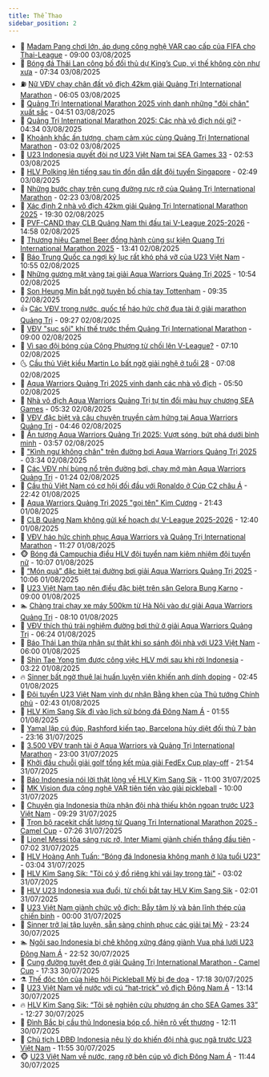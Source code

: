 ```yaml
---
title: Thể Thao
sidebar_position: 2
---
```


<!-- dantri-the-thao:START -->
- 🎡 [Madam Pang chơi lớn, áp dụng công nghệ VAR cao cấp của FIFA cho Thai-League](https://dantri.com.vn/the-thao/madam-pang-choi-lon-ap-dung-cong-nghe-var-cao-cap-cua-fifa-cho-thai-league-20250803112401924.htm) - 09:00 03/08/2025
- 💯 [Bóng đá Thái Lan công bố đối thủ dự King’s Cup, vị thế không còn như xưa](https://dantri.com.vn/the-thao/bong-da-thai-lan-cong-bo-doi-thu-du-kings-cup-vi-the-khong-con-nhu-xua-20250803114549532.htm) - 07:34 03/08/2025
- ⛽️ [Nữ VĐV chạy chân đất vô địch 42km giải Quảng Trị International Marathon](https://dantri.com.vn/the-thao/nu-vdv-chay-chan-dat-vo-dich-42km-giai-quang-tri-international-marathon-20250803113256554.htm) - 06:05 03/08/2025
- 💃 [Quảng Trị International Marathon 2025 vinh danh những &quot;đôi chân&quot; xuất sắc](https://dantri.com.vn/the-thao/quang-tri-international-marathon-2025-vinh-danh-nhung-doi-chan-xuat-sac-20250803114920754.htm) - 04:51 03/08/2025
- 🌈 [Quảng Trị International Marathon 2025: Các nhà vô địch nói gì?](https://dantri.com.vn/the-thao/quang-tri-international-marathon-2025-cac-nha-vo-dich-noi-gi-20250803113240500.htm) - 04:34 03/08/2025
- 🦅 [Khoảnh khắc ấn tượng, chạm cảm xúc cùng Quảng Trị International Marathon](https://dantri.com.vn/the-thao/khoanh-khac-an-tuong-cham-cam-xuc-cung-quang-tri-international-marathon-20250803094304678.htm) - 03:02 03/08/2025
- 🌝 [U23 Indonesia quyết đòi nợ U23 Việt Nam tại SEA Games 33](https://dantri.com.vn/the-thao/u23-indonesia-quyet-doi-no-u23-viet-nam-tai-sea-games-33-20250803094850994.htm) - 02:53 03/08/2025
- 🚀 [HLV Polking lên tiếng sau tin đồn dẫn dắt đội tuyển Singapore](https://dantri.com.vn/the-thao/hlv-polking-len-tieng-sau-tin-don-dan-dat-doi-tuyen-singapore-20250803094852011.htm) - 02:49 03/08/2025
- 🎉 [Những bước chạy trên cung đường rực rỡ của Quảng Trị International Marathon](https://dantri.com.vn/the-thao/nhung-buoc-chay-tren-cung-duong-ruc-ro-cua-quang-tri-international-marathon-20250803085623096.htm) - 02:23 03/08/2025
- 📝 [Xác định 2 nhà vô địch 42km giải Quảng Trị International Marathon 2025](https://dantri.com.vn/the-thao/xac-dinh-2-nha-vo-dich-42km-giai-quang-tri-international-marathon-2025-20250802215052195.htm) - 19:30 02/08/2025
- 🦄 [PVF-CAND thay CLB Quảng Nam thi đấu tại V-League 2025-2026](https://dantri.com.vn/the-thao/pvf-cand-thay-clb-quang-nam-thi-dau-tai-v-league-2025-2026-20250802195223578.htm) - 14:58 02/08/2025
- 🎉 [Thương hiệu Camel Beer đồng hành cùng sự kiện Quang Tri International Marathon 2025](https://dantri.com.vn/the-thao/thuong-hieu-camel-beer-dong-hanh-cung-su-kien-quang-tri-international-marathon-2025-20250802204130917.htm) - 13:41 02/08/2025
- 💼 [Báo Trung Quốc ca ngợi kỷ lục rất khó phá vỡ của U23 Việt Nam](https://dantri.com.vn/the-thao/bao-trung-quoc-ca-ngoi-ky-luc-rat-kho-pha-vo-cua-u23-viet-nam-20250802141253550.htm) - 10:55 02/08/2025
- 🤡 [Những gương mặt vàng tại giải Aqua Warriors Quảng Trị 2025](https://dantri.com.vn/the-thao/nhung-guong-mat-vang-tai-giai-aqua-warriors-quang-tri-2025-20250802172031149.htm) - 10:54 02/08/2025
- 🦆 [Son Heung Min bất ngờ tuyên bố chia tay Tottenham](https://dantri.com.vn/the-thao/son-heung-min-bat-ngo-tuyen-bo-chia-tay-tottenham-20250802143515141.htm) - 09:35 02/08/2025
- 👍 [Các VĐV trong nước, quốc tế háo hức chờ đua tài ở giải marathon Quảng Trị](https://dantri.com.vn/the-thao/cac-vdv-trong-nuoc-quoc-te-hao-huc-cho-dua-tai-o-giai-marathon-quang-tri-20250802155759214.htm) - 09:27 02/08/2025
- 💼 [VĐV &quot;sục sôi&quot; khí thế trước thềm Quảng Trị International Marathon](https://dantri.com.vn/the-thao/vdv-suc-soi-khi-the-truoc-them-quang-tri-international-marathon-20250802153036549.htm) - 09:00 02/08/2025
- 🦒 [Vì sao đội bóng của Công Phượng từ chối lên V-League?](https://dantri.com.vn/the-thao/vi-sao-doi-bong-cua-cong-phuong-tu-choi-len-v-league-20250802141422781.htm) - 07:10 02/08/2025
- 🌜 [Cầu thủ Việt kiều Martin Lo bất ngờ giải nghệ ở tuổi 28](https://dantri.com.vn/the-thao/cau-thu-viet-kieu-martin-lo-bat-ngo-giai-nghe-o-tuoi-28-20250802140751841.htm) - 07:08 02/08/2025
- 🦆 [Aqua Warriors Quảng Trị 2025 vinh danh các nhà vô địch](https://dantri.com.vn/the-thao/aqua-warriors-quang-tri-2025-vinh-danh-cac-nha-vo-dich-20250802124839416.htm) - 05:50 02/08/2025
- 💪 [Nhà vô địch Aqua Warriors Quảng Trị tự tin đổi màu huy chương SEA Games](https://dantri.com.vn/the-thao/nha-vo-dich-aqua-warriors-quang-tri-tu-tin-doi-mau-huy-chuong-sea-games-20250802123159045.htm) - 05:32 02/08/2025
- 🧠 [VĐV đặc biệt và câu chuyện truyền cảm hứng tại Aqua Warriors Quảng Trị](https://dantri.com.vn/the-thao/vdv-dac-biet-va-cau-chuyen-truyen-cam-hung-tai-aqua-warriors-quang-tri-20250802114405189.htm) - 04:46 02/08/2025
- 🦄 [Ấn tượng Aqua Warriors Quảng Trị 2025: Vượt sóng, bứt phá dưới bình minh](https://dantri.com.vn/the-thao/an-tuong-aqua-warriors-quang-tri-2025-vuot-song-but-pha-duoi-binh-minh-20250802100903956.htm) - 03:57 02/08/2025
- 🥸 [&quot;Kình ngư không chân&quot; trên đường bơi Aqua Warriors Quảng Trị 2025](https://dantri.com.vn/the-thao/kinh-ngu-khong-chan-tren-duong-boi-aqua-warriors-quang-tri-2025-20250802101203865.htm) - 03:34 02/08/2025
- 🤠 [Các VĐV nhí bùng nổ trên đường bơi, chạy mở màn Aqua Warriors Quảng Trị](https://dantri.com.vn/the-thao/cac-vdv-nhi-bung-no-tren-duong-boi-chay-mo-man-aqua-warriors-quang-tri-20250802082159797.htm) - 01:24 02/08/2025
- 👺 [Cầu thủ Việt Nam có cơ hội đối đầu với Ronaldo ở Cúp C2 châu Á](https://dantri.com.vn/the-thao/cau-thu-viet-nam-co-co-hoi-doi-dau-voi-ronaldo-o-cup-c2-chau-a-20250802003142489.htm) - 22:42 01/08/2025
- 📝 [Aqua Warriors Quảng Trị 2025 &quot;gọi tên&quot; Kim Cương](https://dantri.com.vn/the-thao/aqua-warriors-quang-tri-2025-goi-ten-kim-cuong-20250802044326503.htm) - 21:43 01/08/2025
- 🦆 [CLB Quảng Nam không gửi kế hoạch dự V-League 2025-2026](https://dantri.com.vn/the-thao/clb-quang-nam-khong-gui-ke-hoach-du-v-league-2025-2026-20250801193612190.htm) - 12:40 01/08/2025
- 🥳 [VĐV háo hức chinh phục Aqua Warriors và Quảng Trị International Marathon](https://dantri.com.vn/the-thao/vdv-hao-huc-chinh-phuc-aqua-warriors-va-quang-tri-international-marathon-20250801180205298.htm) - 11:27 01/08/2025
- 🐵 [Bóng đá Campuchia điều HLV đội tuyển nam kiêm nhiệm đội tuyển nữ](https://dantri.com.vn/the-thao/bong-da-campuchia-dieu-hlv-doi-tuyen-nam-kiem-nhiem-doi-tuyen-nu-20250801142144325.htm) - 10:07 01/08/2025
- 🤩 [“Món quà” đặc biệt tại đường bơi giải Aqua Warriors Quảng Trị 2025](https://dantri.com.vn/the-thao/mon-qua-dac-biet-tai-duong-boi-giai-aqua-warriors-quang-tri-2025-20250801162805081.htm) - 10:06 01/08/2025
- 🤠 [U23 Việt Nam tạo nên điều đặc biệt trên sân Gelora Bung Karno](https://dantri.com.vn/the-thao/u23-viet-nam-tao-nen-dieu-dac-biet-tren-san-gelora-bung-karno-20250801115311166.htm) - 09:00 01/08/2025
- 🏊 [Chàng trai chạy xe máy 500km từ Hà Nội vào dự giải Aqua Warriors Quảng Trị](https://dantri.com.vn/the-thao/chang-trai-chay-xe-may-500km-tu-ha-noi-vao-du-giai-aqua-warriors-quang-tri-20250801144605860.htm) - 08:10 01/08/2025
- 🗽 [VĐV thích thú trải nghiệm đường bơi thử ở giải Aqua Warriors Quảng Trị](https://dantri.com.vn/the-thao/vdv-thich-thu-trai-nghiem-duong-boi-thu-o-giai-aqua-warriors-quang-tri-20250801132424318.htm) - 06:24 01/08/2025
- 🚀 [Báo Thái Lan thừa nhận sự thật khi so sánh đội nhà với U23 Việt Nam](https://dantri.com.vn/the-thao/bao-thai-lan-thua-nhan-su-that-khi-so-sanh-doi-nha-voi-u23-viet-nam-20250801095227279.htm) - 06:00 01/08/2025
- 🎉 [Shin Tae Yong tìm được công việc HLV mới sau khi rời Indonesia](https://dantri.com.vn/the-thao/shin-tae-yong-tim-duoc-cong-viec-hlv-moi-sau-khi-roi-indonesia-20250801102220268.htm) - 03:22 01/08/2025
- 🔥 [Sinner bất ngờ thuê lại huấn luyện viên khiến anh dính doping](https://dantri.com.vn/the-thao/sinner-bat-ngo-thue-lai-huan-luyen-vien-khien-anh-dinh-doping-20250801094425250.htm) - 02:45 01/08/2025
- 🎉 [Đội tuyển U23 Việt Nam vinh dự nhận Bằng khen của Thủ tướng Chính phủ](https://dantri.com.vn/the-thao/doi-tuyen-u23-viet-nam-vinh-du-nhan-bang-khen-cua-thu-tuong-chinh-phu-20250801131738895.htm) - 02:43 01/08/2025
- 🎡 [HLV Kim Sang Sik đi vào lịch sử bóng đá Đông Nam Á](https://dantri.com.vn/the-thao/hlv-kim-sang-sik-di-vao-lich-su-bong-da-dong-nam-a-20250801083101303.htm) - 01:55 01/08/2025
- 🐻 [Yamal lập cú đúp, Rashford kiến tạo, Barcelona hủy diệt đối thủ 7 bàn](https://dantri.com.vn/the-thao/yamal-lap-cu-dup-rashford-kien-tao-barcelona-huy-diet-doi-thu-7-ban-20250801061636422.htm) - 23:16 31/07/2025
- 🌊 [3.500 VĐV tranh tài ở Aqua Warriors và Quảng Trị International Marathon](https://dantri.com.vn/the-thao/3500-vdv-tranh-tai-o-aqua-warriors-va-quang-tri-international-marathon-20250731125906845.htm) - 23:00 31/07/2025
- 💃 [Khởi đầu chuỗi giải golf tổng kết mùa giải FedEx Cup play-off](https://dantri.com.vn/the-thao/khoi-dau-chuoi-giai-golf-tong-ket-mua-giai-fedex-cup-play-off-20250731223303756.htm) - 21:54 31/07/2025
- 🤔 [Báo Indonesia nói lời thật lòng về HLV Kim Sang Sik](https://dantri.com.vn/the-thao/bao-indonesia-noi-loi-that-long-ve-hlv-kim-sang-sik-20250731175447680.htm) - 11:00 31/07/2025
- 🤭 [MK Vision đưa công nghệ VAR tiên tiến vào giải pickleball](https://dantri.com.vn/the-thao/mk-vision-dua-cong-nghe-var-tien-tien-vao-giai-pickleball-20250731163844169.htm) - 10:00 31/07/2025
- 👹 [Chuyên gia Indonesia thừa nhận đội nhà thiếu khôn ngoan trước U23 Việt Nam](https://dantri.com.vn/the-thao/chuyen-gia-indonesia-thua-nhan-doi-nha-thieu-khon-ngoan-truoc-u23-viet-nam-20250730235321848.htm) - 09:29 31/07/2025
- 🗽 [Trọn bộ racekit chất lượng từ Quang Tri International Marathon 2025 - Camel Cup](https://dantri.com.vn/the-thao/tron-bo-racekit-chat-luong-tu-quang-tri-international-marathon-2025-camel-cup-20250731141039432.htm) - 07:26 31/07/2025
- 🥳 [Lionel Messi tỏa sáng rực rỡ, Inter Miami giành chiến thắng đầu tiên](https://dantri.com.vn/the-thao/lionel-messi-toa-sang-ruc-ro-inter-miami-gianh-chien-thang-dau-tien-20250731140237643.htm) - 07:02 31/07/2025
- 💃 [HLV Hoàng Anh Tuấn: “Bóng đá Indonesia không mạnh ở lứa tuổi U23”](https://dantri.com.vn/the-thao/hlv-hoang-anh-tuan-bong-da-indonesia-khong-manh-o-lua-tuoi-u23-20250731002307696.htm) - 03:04 31/07/2025
- 🧰 [HLV Kim Sang Sik: &quot;Tôi có ý đồ riêng khi vái lạy trọng tài&quot;](https://dantri.com.vn/the-thao/hlv-kim-sang-sik-toi-co-y-do-rieng-khi-vai-lay-trong-tai-20250731060301490.htm) - 03:02 31/07/2025
- 💪 [HLV U23 Indonesia xua đuổi, từ chối bắt tay HLV Kim Sang Sik](https://dantri.com.vn/the-thao/hlv-u23-indonesia-xua-duoi-tu-choi-bat-tay-hlv-kim-sang-sik-20250731002409795.htm) - 02:01 31/07/2025
- 🚀 [U23 Việt Nam giành chức vô địch: Bẫy tâm lý và bản lĩnh thép của chiến binh](https://dantri.com.vn/the-thao/u23-viet-nam-gianh-chuc-vo-dich-bay-tam-ly-va-ban-linh-thep-cua-chien-binh-20250731022705655.htm) - 00:00 31/07/2025
- 🤠 [Sinner trở lại tập luyện, sẵn sàng chinh phục các giải tại Mỹ](https://dantri.com.vn/the-thao/sinner-tro-lai-tap-luyen-san-sang-chinh-phuc-cac-giai-tai-my-20250731062439590.htm) - 23:24 30/07/2025
- 🏊 [Ngôi sao Indonesia bị chê không xứng đáng giành Vua phá lưới U23 Đông Nam Á](https://dantri.com.vn/the-thao/ngoi-sao-indonesia-bi-che-khong-xung-dang-gianh-vua-pha-luoi-u23-dong-nam-a-20250731034429795.htm) - 22:52 30/07/2025
- 🦄 [Cung đường tuyệt đẹp ở giải Quảng Trị International Marathon - Camel Cup](https://dantri.com.vn/the-thao/cung-duong-tuyet-dep-o-giai-quang-tri-international-marathon-camel-cup-20250729181613952.htm) - 17:33 30/07/2025
- ⚗️ [Thế độc tôn của hiệp hội Pickleball Mỹ bị đe dọa](https://dantri.com.vn/the-thao/the-doc-ton-cua-hiep-hoi-pickleball-my-bi-de-doa-20250730152841023.htm) - 17:18 30/07/2025
- 🥷 [U23 Việt Nam về nước với cú “hat-trick” vô địch Đông Nam Á](https://dantri.com.vn/the-thao/u23-viet-nam-ve-nuoc-voi-cu-hat-trick-vo-dich-dong-nam-a-20250730200600535.htm) - 13:14 30/07/2025
- 🔥 [HLV Kim Sang Sik: “Tôi sẽ nghiên cứu phương án cho SEA Games 33”](https://dantri.com.vn/the-thao/hlv-kim-sang-sik-toi-se-nghien-cuu-phuong-an-cho-sea-games-33-20250730192218961.htm) - 12:27 30/07/2025
- 🦅 [Đình Bắc bị cầu thủ Indonesia bóp cổ, hiện rõ vết thương](https://dantri.com.vn/the-thao/dinh-bac-bi-cau-thu-indonesia-bop-co-hien-ro-vet-thuong-20250730191132617.htm) - 12:11 30/07/2025
- 🌝 [Chủ tịch LĐBĐ Indonesia nêu lý do khiến đội nhà gục ngã trước U23 Việt Nam](https://dantri.com.vn/the-thao/chu-tich-ldbd-indonesia-neu-ly-do-khien-doi-nha-guc-nga-truoc-u23-viet-nam-20250730185524733.htm) - 11:55 30/07/2025
- 🐵 [U23 Việt Nam về nước, rạng rỡ bên cúp vô địch Đông Nam Á](https://dantri.com.vn/the-thao/u23-viet-nam-ve-nuoc-rang-ro-ben-cup-vo-dich-dong-nam-a-20250730184341212.htm) - 11:44 30/07/2025<!-- dantri-the-thao:END -->
